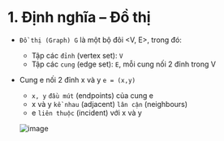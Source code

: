# 1. Định nghĩa – Đồ thị
- `Đồ thị (Graph) G` là một bộ đôi <V, E>, trong đó:
   - Tập các `đỉnh` (vertex set): `V`
   - Tập các `cung` (edge set): `E`, mỗi cung nối 2 đỉnh trong V
 
- Cung e nối 2 đỉnh x và y `e = (x,y)`
  - `x, y` `đầu mút` (endpoints) của cung e
  - x và y `kề nhau` (adjacent) `lân cận` (neighbours)
  - e `liên thuộc` (incident) với x và y
  
  ![image](https://user-images.githubusercontent.com/88178841/141613519-09829433-b79a-4e4f-872b-9868ce02d949.png)
